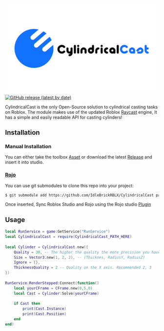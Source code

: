 <!-- Project Link References -->

[latest release]: https://github.com/IdleBrickRBLX/CylindricalCast/releases/latest
[library url]: https://www.roblox.com/library/5023525481
[docs]: https://csqrl.github.io/BasicState

<!-- Depends -->

[devhub/raycasts]: https://developer.roblox.com/en-us/api-reference/function/WorldRoot/Raycast
[rblx/CylindricalCast]: https://www.roblox.com/library/10540083895/CylindricalCast
[rblx/rojo]: https://www.roblox.com/library/6415005344/Rojo-7
[web/rojo]: https://rojo.space/

<!-- Images -->

[shield gh release]: https://img.shields.io/github/v/release/IdleBrickRBLX/CylindricalCast?label=latest+release&style=flat

[splash]: .github/Assets/cylindrical_splash.png

[![CylindricalCast][splash]][docs]

[![GitHub release (latest by date)][shield gh release]][latest release]

CylindricalCast is the only Open-Source solution to cylindrical casting tasks on Roblox. The module makes use of the updated Roblox [Raycast][devhub/raycasts] engine, It has a simple and easily readable API for casting cylinders!

## Installation

### Manual Installation

You can either take the toolbox [Asset][rblx/CylindricalCast] or download the latest [Release][latest release] and insert it into studio.

### [Rojo][web/rojo]

You can use git submodules to clone this repo into your project:

```sh
$ git submodule add https://github.com/IdleBrickRBLX/CylindricalCast packages/CylindricalCast
```

Once inserted, Sync Roblox Studio and Rojo using the Rojo studio [Plugin][rblx/rojo]

## Usage

```lua
local RunService = game:GetService("RunService")
local CylindricalCast = require(CylindricalCast_PATH_HERE)

local Cylinder = CylindricalCast.new({
	Quality = 30, -- The higher the quality the more precision you have. Recommended 15, 50
	Size = Vector3.new(1, 2, 2), -- (Thicknes, RadiusY, RadiusZ)
	Ignore = {},
	ThicknessQuality = 2 -- Quality on the X axis. Recommended 2, 3
})

RunService.RenderStepped:Connect(function()
    local yourCFrame = CFrame.new(0,5,0)
    local Cast = Cylinder:Solve(yourCFrame)

    if Cast then
        print(Cast.Instance)
        print(Cast.Position)
    end
end)
```